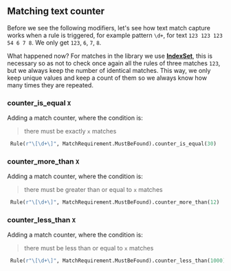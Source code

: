 





## Matching text counter

Before we see the following modifiers, let's see how text match capture works when a rule is triggered, for example pattern `\d+`, for text `123 123 123 54 6 7 8`. We only get `123`, `6`, `7`, `8`. 

What happened now? 
For matches in the library we use [**IndexSet**](https://crates.io/crates/indexmap), this is necessary so as not to check once again all the rules of three matches `123`, but we always keep the number of identical matches. This way, we only keep unique values and keep a count of them so we always know how many times they are repeated.

### counter_is_equal `X`

Adding a match counter, where the condition is: 
> there must be exactly `x` matches

```python
 Rule(r"\[\d+\]", MatchRequirement.MustBeFound).counter_is_equal(30)
```

### counter_more_than `X`

Adding a match counter, where the condition is: 
> there must be greater than or equal to `x` matches

```python
 Rule(r"\[\d+\]", MatchRequirement.MustBeFound).counter_more_than(12)
```

### counter_less_than `X`

Adding a match counter, where the condition is: 
> there must be less than or equal to `x` matches

```python
 Rule(r"\[\d+\]", MatchRequirement.MustBeFound).counter_less_than(1000)
```
